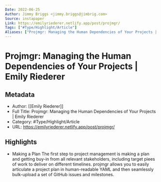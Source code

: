 ```yaml
---
Date: 2022-06-25
Author: Jimmy Briggs <jimmy.briggs@jimbrig.com>
Source: instapaper
Link: https://emilyriederer.netlify.app/post/projmgr/
Tags: ["#Type/Highlight/Article"]
Aliases: ["Projmgr: Managing the Human Dependencies of Your Projects | Emily Riederer", "Projmgr: Managing the Human Dependencies of Your Projects | Emily Riederer"]
---
```

# Projmgr: Managing the Human Dependencies of Your Projects | Emily Riederer

## Metadata
- Author: [[Emily Riederer]]
- Full Title: Projmgr: Managing the Human Dependencies of Your Projects | Emily Riederer
- Category: #Type/Highlight/Article
- URL: https://emilyriederer.netlify.app/post/projmgr/

## Highlights
- Making a Plan
  The first step to project management is making a plan and getting buy-in from all relevant stakeholders, including target piees of work to deliver on different timelines. projmgr allows you to easily articulate a project plan in human-readable YAML and then seamlessly bulk-upload a set of GitHub issues and milestones.
